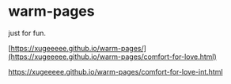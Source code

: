 # warm-pages

just for fun.

[https://xugeeeee.github.io/warm-pages/](https://xugeeeee.github.io/warm-pages/comfort-for-love.html)

https://xugeeeee.github.io/warm-pages/comfort-for-love-int.html
